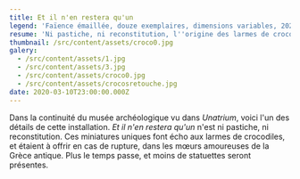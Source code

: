 ```yaml
---
title: Et il n'en restera qu'un
legend: 'Faïence émaillée, douze exemplaires, dimensions variables, 2020'
resume: 'Ni pastiche, ni reconstitution, l''origine des larmes de crocodile'
thumbnail: /src/content/assets/croco0.jpg
galery:
  - /src/content/assets/1.jpg
  - /src/content/assets/3.jpg
  - /src/content/assets/croco0.jpg
  - /src/content/assets/crocosretouche.jpg
date: 2020-03-10T23:00:00.000Z
---
```


Dans la continuité du musée archéologique vu dans *Unatrium*, voici l'un des détails de cette installation. *Et il n'en restera qu'un* n'est ni pastiche, ni reconstitution. Ces miniatures uniques font écho aux larmes de crocodiles, et étaient à offrir en cas de rupture, dans les mœurs amoureuses de la Grèce antique. Plus le temps passe, et moins de statuettes seront présentes.
